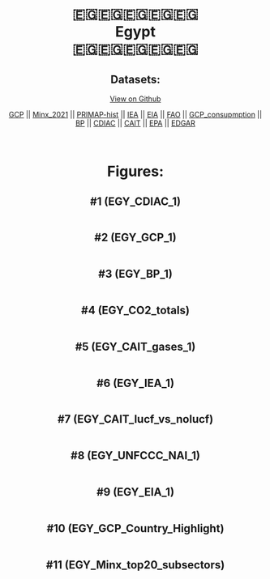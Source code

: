 
<center>
<h1 align="center">
🇪🇬🇪🇬🇪🇬🇪🇬🇪🇬
<br>
Egypt
<br>
🇪🇬🇪🇬🇪🇬🇪🇬🇪🇬
</h1>
<h2>Datasets:</h2>
<p><a href="https://github.com/dquintani/GreenhouseData/tree/master/country_data/EGY_Egypt/data">View on Github</a>
<br></p><p><a href="data/EGY_GCP.csv">GCP</a> || <a href="data/EGY_Minx_2021.csv">Minx_2021</a> || <a href="data/EGY_PRIMAP-hist.csv">PRIMAP-hist</a> || <a href="data/EGY_IEA.csv">IEA</a> || <a href="data/EGY_EIA.csv">EIA</a> || <a href="data/EGY_FAO.csv">FAO</a> || <a href="data/EGY_GCP_consupmption.csv">GCP_consupmption</a> || <a href="data/EGY_BP.csv">BP</a> || <a href="data/EGY_CDIAC.csv">CDIAC</a> || <a href="data/EGY_CAIT.csv">CAIT</a> || <a href="data/EGY_EPA.csv">EPA</a> || <a href="data/EGY_EDGAR.csv">EDGAR</a></p><p><br></p>
<h1>Figures:</h1><h2>#1 (EGY_CDIAC_1)</h2>
<p><img alt="" src="figures/EGY_CDIAC_1.png" /></p><h2>#2 (EGY_GCP_1)</h2>
<p><img alt="" src="figures/EGY_GCP_1.png" /></p><h2>#3 (EGY_BP_1)</h2>
<p><img alt="" src="figures/EGY_BP_1.png" /></p><h2>#4 (EGY_CO2_totals)</h2>
<p><img alt="" src="figures/EGY_CO2_totals.png" /></p><h2>#5 (EGY_CAIT_gases_1)</h2>
<p><img alt="" src="figures/EGY_CAIT_gases_1.png" /></p><h2>#6 (EGY_IEA_1)</h2>
<p><img alt="" src="figures/EGY_IEA_1.png" /></p><h2>#7 (EGY_CAIT_lucf_vs_nolucf)</h2>
<p><img alt="" src="figures/EGY_CAIT_lucf_vs_nolucf.png" /></p><h2>#8 (EGY_UNFCCC_NAI_1)</h2>
<p><img alt="" src="figures/EGY_UNFCCC_NAI_1.png" /></p><h2>#9 (EGY_EIA_1)</h2>
<p><img alt="" src="figures/EGY_EIA_1.png" /></p><h2>#10 (EGY_GCP_Country_Highlight)</h2>
<p><img alt="" src="figures/EGY_GCP_Country_Highlight.png" /></p><h2>#11 (EGY_Minx_top20_subsectors)</h2>
<p><img alt="" src="figures/EGY_Minx_top20_subsectors.png" /></p>